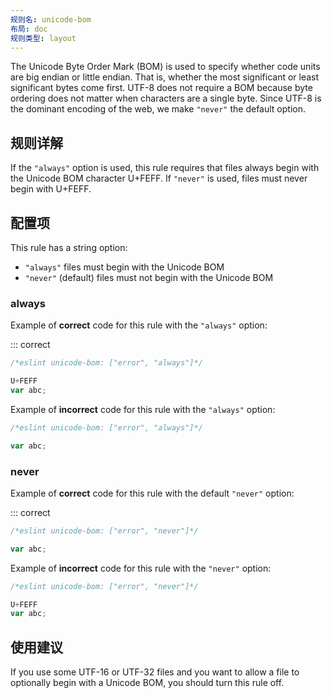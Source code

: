 ```yaml
---
规则名: unicode-bom
布局: doc
规则类型: layout
---
```




The Unicode Byte Order Mark (BOM) is used to specify whether code units are big
endian or little endian. That is, whether the most significant or least
significant bytes come first. UTF-8 does not require a BOM because byte ordering
does not matter when characters are a single byte. Since UTF-8 is the dominant
encoding of the web, we make `"never"` the default option.

## 规则详解

If the `"always"` option is used, this rule requires that files always begin
with the Unicode BOM character U+FEFF. If `"never"` is used, files must never
begin with U+FEFF.

## 配置项

This rule has a string option:

* `"always"` files must begin with the Unicode BOM
* `"never"` (default) files must not begin with the Unicode BOM

### always

Example of **correct** code for this rule with the `"always"` option:

::: correct

```js
/*eslint unicode-bom: ["error", "always"]*/

U+FEFF
var abc;
```

Example of **incorrect** code for this rule with the `"always"` option:



```js
/*eslint unicode-bom: ["error", "always"]*/

var abc;
```

### never

Example of **correct** code for this rule with the default `"never"` option:

::: correct

```js
/*eslint unicode-bom: ["error", "never"]*/

var abc;
```

Example of **incorrect** code for this rule with the `"never"` option:



```js
/*eslint unicode-bom: ["error", "never"]*/

U+FEFF
var abc;
```

## 使用建议

If you use some UTF-16 or UTF-32 files and you want to allow a file to
optionally begin with a Unicode BOM, you should turn this rule off.
